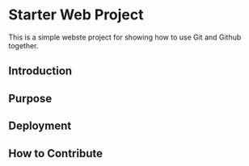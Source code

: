 # Starter Web Project
This is a simple webste project for showing how to use Git and Github together.

## Introduction

## Purpose

## Deployment

## How to Contribute